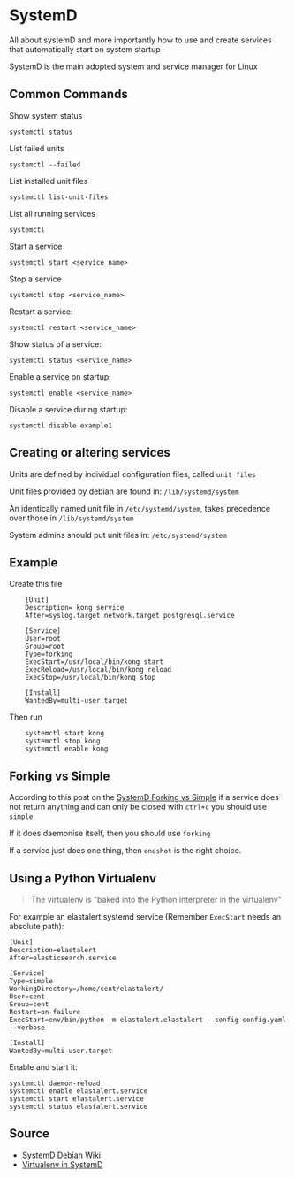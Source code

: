 # SystemD

All about systemD and more importantly how to use and create services that automatically start on system startup

SystemD is the main adopted system and service manager for Linux

## Common Commands

Show system status

    systemctl status

List failed units

    systemctl --failed

List installed unit files

    systemctl list-unit-files

List all running services

    systemctl

Start a service

    systemctl start <service_name>

Stop a service

    systemctl stop <service_name>

Restart a service:

    systemctl restart <service_name>

Show status of a service:

    systemctl status <service_name>

Enable a service on startup:

    systemctl enable <service_name>

Disable a service during startup:

    systemctl disable example1

## Creating or altering services

Units are defined by individual configuration files, called `unit files`

Unit files provided by debian are found in: `/lib/systemd/system`

An identically named unit file in `/etc/systemd/system`, takes precedence over those in `/lib/systemd/system`

System admins should put unit files in: `/etc/systemd/system`

## Example

Create this file

        [Unit]
        Description= kong service
        After=syslog.target network.target postgresql.service

        [Service]
        User=root
        Group=root
        Type=forking
        ExecStart=/usr/local/bin/kong start
        ExecReload=/usr/local/bin/kong reload
        ExecStop=/usr/local/bin/kong stop

        [Install]
        WantedBy=multi-user.target

Then run

        systemctl start kong
        systemctl stop kong
        systemctl enable kong


## Forking vs Simple

According to this post on the [SystemD Forking vs Simple](https://superuser.com/questions/1274901/systemd-forking-vs-simple/1274913) if a service does not return anything and can only be closed with `ctrl+c` you should use `simple`.

If it does daemonise itself, then you should use `forking`

If a service just does one thing, then `oneshot` is the right choice.

## Using a Python Virtualenv

> The virtualenv is "baked into the Python interpreter in the virtualenv"

For example an elastalert systemd service (Remember `ExecStart` needs an absolute path):

    [Unit]
    Description=elastalert
    After=elasticsearch.service

    [Service]
    Type=simple
    WorkingDirectory=/home/cent/elastalert/
    User=cent
    Group=cent
    Restart=on-failure
    ExecStart=env/bin/python -m elastalert.elastalert --config config.yaml --verbose

    [Install]
    WantedBy=multi-user.target

Enable and start it:

    systemctl daemon-reload
    systemctl enable elastalert.service
    systemctl start elastalert.service
    systemctl status elastalert.service



## Source

* [SystemD Debian Wiki](https://wiki.debian.org/systemd)
* [Virtualenv in SystemD](https://stackoverflow.com/questions/37211115/how-to-enable-a-virtualenv-in-a-systemd-service-unit)